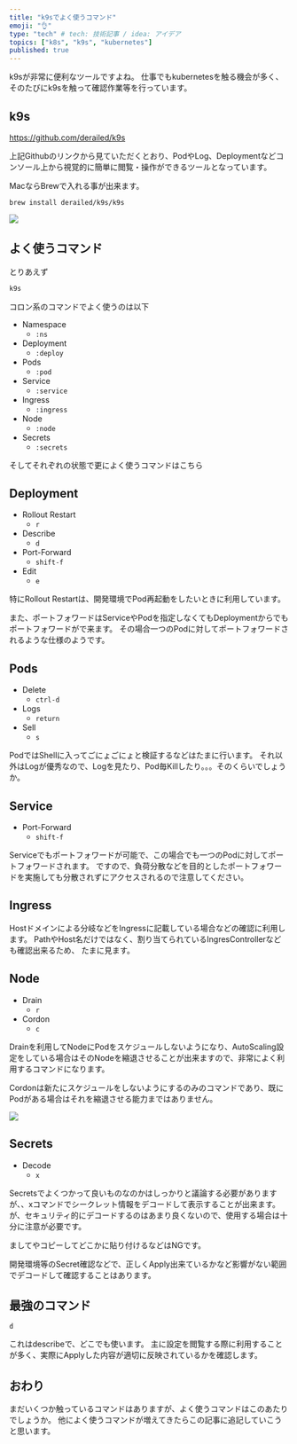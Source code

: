```yaml
---
title: "k9sでよく使うコマンド"
emoji: "👌"
type: "tech" # tech: 技術記事 / idea: アイデア
topics: ["k8s", "k9s", "kubernetes"]
published: true
---
```


k9sが非常に便利なツールですよね。
仕事でもkubernetesを触る機会が多く、そのたびにk9sを触って確認作業等を行っています。

## k9s

https://github.com/derailed/k9s

上記Githubのリンクから見ていただくとおり、PodやLog、Deploymentなどコンソール上から視覚的に簡単に閲覧・操作ができるツールとなっています。

MacならBrewで入れる事が出来ます。

```
brew install derailed/k9s/k9s
```

![](https://storage.googleapis.com/zenn-user-upload/6a495478005d-20241113.png)

## よく使うコマンド

とりあえず

```sh
k9s
```

コロン系のコマンドでよく使うのは以下

- Namespace
  - `:ns`
- Deployment
  - `:deploy`
- Pods
  - `:pod`
- Service
  - `:service`
- Ingress
  - `:ingress`
- Node
  - `:node`
- Secrets
  - `:secrets`

そしてそれぞれの状態で更によく使うコマンドはこちら


## Deployment

- Rollout Restart
  - `r`
- Describe
  - `d`
- Port-Forward
  - `shift-f`
- Edit
  - `e`

特にRollout Restartは、開発環境でPod再起動をしたいときに利用しています。

また、ポートフォワードはServiceやPodを指定しなくてもDeploymentからでもポートフォワードがで来ます。
その場合一つのPodに対してポートフォワードされるような仕様のようです。

## Pods

- Delete
  - `ctrl-d`
- Logs
  - `return`
- Sell
  - `s`

PodではShellに入ってごにょごにょと検証するなどはたまに行います。
それ以外はLogが優秀なので、Logを見たり、Pod毎Killしたり。。。そのくらいでしょうか。

## Service

- Port-Forward
  - `shift-f`

Serviceでもポートフォワードが可能で、この場合でも一つのPodに対してポートフォワードされます。
ですので、負荷分散などを目的としたポートフォワードを実施しても分散されずにアクセスされるので注意してください。

## Ingress

Hostドメインによる分岐などをIngressに記載している場合などの確認に利用します。
PathやHost名だけではなく、割り当てられているIngresControllerなども確認出来るため、
たまに見ます。

## Node

- Drain
  - `r`
- Cordon
  - `c`

Drainを利用してNodeにPodをスケジュールしないようになり、AutoScaling設定をしている場合はそのNodeを縮退させることが出来ますので、非常によく利用するコマンドになります。

Cordonは新たにスケジュールをしないようにするのみのコマンドであり、既にPodがある場合はそれを縮退させる能力まではありません。

![](https://storage.googleapis.com/zenn-user-upload/eae92206b823-20241113.png)

## Secrets

- Decode
  - `x`

Secretsでよくつかって良いものなのかはしっかりと議論する必要がありますが、、xコマンドでシークレット情報をデコードして表示することが出来ます。
が、セキュリティ的にデコードするのはあまり良くないので、使用する場合は十分に注意が必要です。

ましてやコピーしてどこかに貼り付けるなどはNGです。

開発環境等のSecret確認などで、正しくApply出来ているかなど影響がない範囲でデコードして確認することはあります。

## 最強のコマンド

`d`

これはdescribeで、どこでも使います。
主に設定を閲覧する際に利用することが多く、実際にApplyした内容が適切に反映されているかを確認します。

## おわり

まだいくつか触っているコマンドはありますが、よく使うコマンドはこのあたりでしょうか。
他によく使うコマンドが増えてきたらこの記事に追記していこうと思います。
